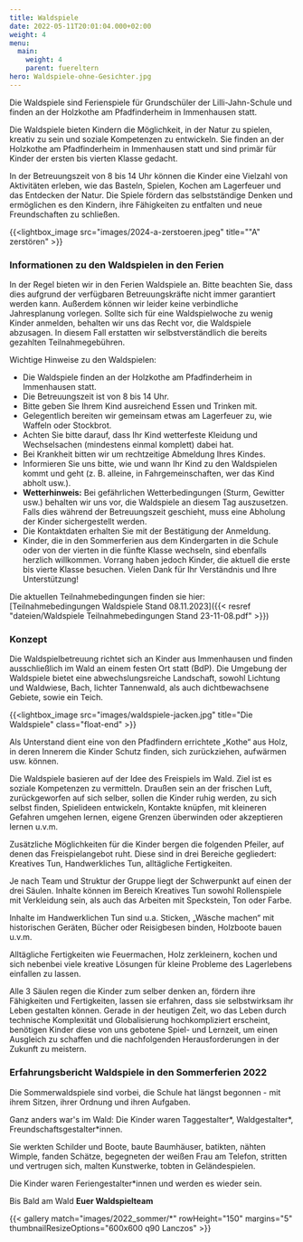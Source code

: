 ```yaml
---
title: Waldspiele
date: 2022-05-11T20:01:04.000+02:00
weight: 4
menu:
  main:
    weight: 4
    parent: fuereltern
hero: Waldspiele-ohne-Gesichter.jpg
---
```


Die Waldspiele sind Ferienspiele für Grundschüler der Lilli-Jahn-Schule und finden an der Holzkothe am Pfadfinderheim in Immenhausen statt. 

Die Waldspiele bieten Kindern die Möglichkeit, in der Natur zu spielen, kreativ zu sein und soziale Kompetenzen zu entwickeln. Sie finden an der Holzkothe am Pfadfinderheim in Immenhausen statt und sind primär für Kinder der ersten bis vierten Klasse gedacht.

In der Betreuungszeit von 8 bis 14 Uhr können die Kinder eine Vielzahl von Aktivitäten erleben, wie das Basteln, Spielen, Kochen am Lagerfeuer und das Entdecken der Natur. Die Spiele fördern das selbstständige Denken und ermöglichen es den Kindern, ihre Fähigkeiten zu entfalten und neue Freundschaften zu schließen.

{{<lightbox_image src="images/2024-a-zerstoeren.jpeg" title="&quot;A&quot; zerstören" >}}

### Informationen zu den Waldspielen in den Ferien

In der Regel bieten wir in den Ferien Waldspiele an. Bitte beachten Sie, dass dies aufgrund der verfügbaren Betreuungskräfte nicht immer garantiert werden kann. Außerdem können wir leider keine verbindliche Jahresplanung vorlegen. Sollte sich für eine Waldspielwoche zu wenig Kinder anmelden, behalten wir uns das Recht vor, die Waldspiele abzusagen. In diesem Fall erstatten wir selbstverständlich die bereits gezahlten Teilnahmegebühren.

Wichtige Hinweise zu den Waldspielen:

- Die Waldspiele finden an der Holzkothe am Pfadfinderheim in Immenhausen statt.
- Die Betreuungszeit ist von 8 bis 14 Uhr.
- Bitte geben Sie Ihrem Kind ausreichend Essen und Trinken mit.
- Gelegentlich bereiten wir gemeinsam etwas am Lagerfeuer zu, wie Waffeln oder Stockbrot.
- Achten Sie bitte darauf, dass Ihr Kind wetterfeste Kleidung und Wechselsachen (mindestens einmal komplett) dabei hat.
- Bei Krankheit bitten wir um rechtzeitige Abmeldung Ihres Kindes.
- Informieren Sie uns bitte, wie und wann Ihr Kind zu den Waldspielen kommt und geht (z. B. alleine, in Fahrgemeinschaften, wer das Kind abholt usw.).
- **Wetterhinweis:** Bei gefährlichen Wetterbedingungen (Sturm, Gewitter usw.) behalten wir uns vor, die Waldspiele an diesem Tag auszusetzen. Falls dies während der Betreuungszeit geschieht, muss eine Abholung der Kinder sichergestellt werden.
- Die Kontaktdaten erhalten Sie mit der Bestätigung der Anmeldung.
- Kinder, die in den Sommerferien aus dem Kindergarten in die Schule oder von der vierten in die fünfte Klasse wechseln, sind ebenfalls herzlich willkommen. Vorrang haben jedoch Kinder, die aktuell die erste bis vierte Klasse besuchen.
Vielen Dank für Ihr Verständnis und Ihre Unterstützung!

Die aktuellen Teilnahmebedingungen finden sie hier: [Teilnahmebedingungen Waldspiele Stand 08.11.2023]({{< resref "dateien/Waldspiele Teilnahmebedingungen Stand 23-11-08.pdf" >}})

### Konzept

Die Waldspielbetreuung richtet sich an Kinder aus Immenhausen und finden ausschließlich im Wald
an einem festen Ort statt (BdP). Die Umgebung der Waldspiele bietet eine abwechslungsreiche
Landschaft, sowohl Lichtung und Waldwiese, Bach, lichter Tannenwald, als auch dichtbewachsene
Gebiete, sowie ein Teich.

{{<lightbox_image src="images/waldspiele-jacken.jpg" title="Die Waldspiele" class="float-end" >}}

Als Unterstand dient eine von den Pfadfindern errichtete „Kothe“ aus Holz, in deren Innerem die
Kinder Schutz finden, sich zurückziehen, aufwärmen usw. können.

Die Waldspiele basieren auf der Idee des Freispiels im Wald. Ziel ist es soziale Kompetenzen zu
vermitteln. Draußen sein an der frischen Luft, zurückgeworfen auf sich selber, sollen die Kinder ruhig
werden, zu sich selbst finden, Spielideen entwickeln, Kontakte knüpfen, mit kleineren Gefahren
umgehen lernen, eigene Grenzen überwinden oder akzeptieren lernen u.v.m.

Zusätzliche Möglichkeiten für die Kinder bergen die folgenden Pfeiler, auf denen das Freispielangebot
ruht. Diese sind in drei Bereiche gegliedert: Kreatives Tun, Handwerkliches Tun, alltägliche
Fertigkeiten.

Je nach Team und Struktur der Gruppe liegt der Schwerpunkt auf einen der drei Säulen. Inhalte
können im Bereich Kreatives Tun sowohl Rollenspiele mit Verkleidung sein, als auch das Arbeiten mit
Speckstein, Ton oder Farbe.

Inhalte im Handwerklichen Tun sind u.a. Sticken, „Wäsche machen“ mit historischen Geräten, Bücher
oder Reisigbesen binden, Holzboote bauen u.v.m.

Alltägliche Fertigkeiten wie Feuermachen, Holz zerkleinern, kochen und sich nebenbei viele kreative
Lösungen für kleine Probleme des Lagerlebens einfallen zu lassen.

Alle 3 Säulen regen die Kinder zum selber denken an, fördern ihre Fähigkeiten und Fertigkeiten,
lassen sie erfahren, dass sie selbstwirksam ihr Leben gestalten können. Gerade in der heutigen Zeit,
wo das Leben durch technische Komplexität und Globalisierung hochkompliziert erscheint, benötigen
Kinder diese von uns gebotene Spiel- und Lernzeit, um einen Ausgleich zu schaffen und die
nachfolgenden Herausforderungen in der Zukunft zu meistern.

### Erfahrungsbericht Waldspiele in den Sommerferien 2022

Die Sommerwaldspiele sind vorbei, die Schule hat längst begonnen - mit ihrem Sitzen, ihrer Ordnung und ihren Aufgaben.

Ganz anders war's im Wald: Die Kinder waren Taggestalter*, Waldgestalter*, Freundschaftsgestalter\*innen.

Sie werkten Schilder und Boote, baute Baumhäuser, batikten, nähten Wimple, fanden Schätze, begegneten der weißen Frau am Telefon, stritten und vertrugen sich, malten Kunstwerke, tobten in Geländespielen.

Die Kinder waren Feriengestalter\*innen und werden es wieder sein.

Bis Bald am Wald
**Euer Waldspielteam**

{{< gallery match="images/2022_sommer/*" rowHeight="150" margins="5" thumbnailResizeOptions="600x600 q90 Lanczos" >}}
